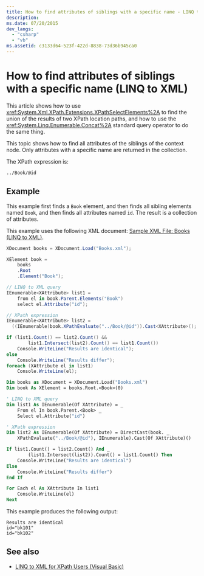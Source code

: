 ```yaml
---
title: How to find attributes of siblings with a specific name - LINQ to XML
description:
ms.date: 07/20/2015
dev_langs:
  - "csharp"
  - "vb"
ms.assetid: c3133d64-523f-422d-8838-73d36b945ca0
---
```


# How to find attributes of siblings with a specific name (LINQ to XML)

This article shows how to use <xref:System.Xml.XPath.Extensions.XPathSelectElements%2A> to find the union of the results of two XPath location paths, and how to use the <xref:System.Linq.Enumerable.Concat%2A> standard query operator to do the same thing.


This topic shows how to find all attributes of the siblings of the context node. Only attributes with a specific name are returned in the collection.

 The XPath expression is:

 `../Book/@id`

## Example
 This example first finds a `Book` element, and then finds all sibling elements named `Book`, and then finds all attributes named `id`. The result is a collection of attributes.

 This example uses the following XML document: [Sample XML File: Books (LINQ to XML)](./sample-xml-file-books-linq-to-xml.md).

```csharp
XDocument books = XDocument.Load("Books.xml");

XElement book =
    books
    .Root
    .Element("Book");

// LINQ to XML query
IEnumerable<XAttribute> list1 =
    from el in book.Parent.Elements("Book")
    select el.Attribute("id");

// XPath expression
IEnumerable<XAttribute> list2 =
  ((IEnumerable)book.XPathEvaluate("../Book/@id")).Cast<XAttribute>();

if (list1.Count() == list2.Count() &&
        list1.Intersect(list2).Count() == list1.Count())
    Console.WriteLine("Results are identical");
else
    Console.WriteLine("Results differ");
foreach (XAttribute el in list1)
    Console.WriteLine(el);
```

```vb
Dim books as XDocument = XDocument.Load("Books.xml")
Dim book As XElement = books.Root.<Book>(0)

' LINQ to XML query
Dim list1 As IEnumerable(Of XAttribute) = _
    From el In book.Parent.<Book> _
    Select el.Attribute("id")

' XPath expression
Dim list2 As IEnumerable(Of XAttribute) = DirectCast(book. _
    XPathEvaluate("../Book/@id"), IEnumerable).Cast(Of XAttribute)()

If list1.Count() = list2.Count() And _
        (list1.Intersect(list2)).Count() = list1.Count() Then
    Console.WriteLine("Results are identical")
Else
    Console.WriteLine("Results differ")
End If

For Each el As XAttribute In list1
    Console.WriteLine(el)
Next
```

This example produces the following output:

```output
Results are identical
id="bk101"
id="bk102"
```

## See also

- [LINQ to XML for XPath Users (Visual Basic)](../../../../visual-basic/programming-guide/concepts/linq/linq-to-xml-for-xpath-users.md)
